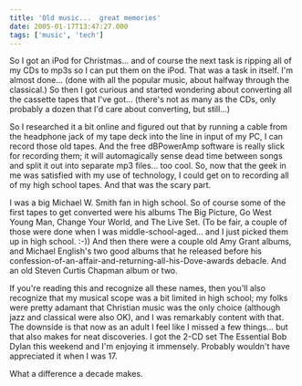 ```yaml
---
title: 'Old music...  great memories'
date: 2005-01-17T13:47:27.000
tags: ['music', 'tech']
---
```


So I got an iPod for Christmas... and of course the next task is ripping all of my CDs to mp3s so I can put them on the iPod. That was a task in itself. I'm almost done... (done with all the popular music, about halfway through the classical.) So then I got curious and started wondering about converting all the cassette tapes that I've got... (there's not as many as the CDs, only probably a dozen that I'd care about converting, but still...)

So I researched it a bit online and figured out that by running a cable from the headphone jack of my tape deck into the line in input of my PC, I can record those old tapes. And the free dBPowerAmp software is really slick for recording them; it will automagically sense dead time between songs and split it out into separate mp3 files... too cool. So, now that the geek in me was satisfied with my use of technology, I could get on to recording all of my high school tapes. And that was the scary part.

I was a big Michael W. Smith fan in high school. So of course some of the first tapes to get converted were his albums The Big Picture, Go West Young Man, Change Your World, and The Live Set. (To be fair, a couple of those were done when I was middle-school-aged... and I just picked them up in high school. :-)) And then there were a couple old Amy Grant albums, and Michael English's two good albums that he released before his confession-of-an-affair-and-returning-all-his-Dove-awards debacle. And an old Steven Curtis Chapman album or two.

If you're reading this and recognize all these names, then you'll also recognize that my musical scope was a bit limited in high school; my folks were pretty adamant that Christian music was the only choice (although jazz and classical were also OK), and I was remarkably content with that. The downside is that now as an adult I feel like I missed a few things... but that also makes for neat discoveries. I got the 2-CD set The Essential Bob Dylan this weekend and I'm enjoying it immensely. Probably wouldn't have appreciated it when I was 17.

What a difference a decade makes.
